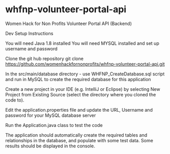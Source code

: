 # whfnp-volunteer-portal-api
Women Hack for Non Profits Volunteer Portal API (Backend)

Dev Setup Instructions

You will need Java 1.8 installed
You will need MYSQL installed and set up username and password

Clone the git hub repository git clone https://github.com/womenhackfornonprofits/whfnp-volunteer-portal-api.git

In the src/main/database directory - use WHFNP_CreateDatabase.sql script and run in MySQL to create the required database for this application

Create a new project in your IDE (e.g. IntelliJ or Eclipse) by selecting New Project from Existing Source (select the directory where you cloned the code to).

Edit the application.properties file and update the URL, Username and password for your MySQL database server

Run the Application.java class to test the code

The application should automatically create the required tables and relationships in the database, and populate with some test data.  Some results should be displayed in the console.





